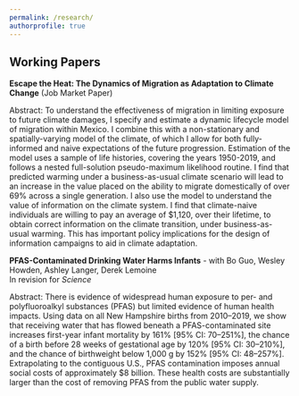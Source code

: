 ```yaml
---
permalink: /research/
authorprofile: true
---
```



<h2>Working Papers</h2>
<b>Escape the Heat: The Dynamics of Migration as Adaptation to Climate Change</b> (Job Market Paper)
<br style="line-height: 5px" />
  <p>Abstract: To understand the effectiveness of migration in limiting exposure to
future climate damages, I specify and estimate a dynamic lifecycle model of
migration within Mexico. I combine this with a non-stationary and spatially-varying
model of the climate, of which I allow for both fully-informed and naive expectations of the future progression.
Estimation of the model uses a sample of life histories,
covering the years 1950-2019, and follows a nested full-solution pseudo-maximum
likelihood routine. I find that predicted warming under a
business-as-usual climate scenario will lead to an increase in the value placed on
the ability to migrate domestically of over 69% across a single generation. I also use the model to understand the value of information on the climate system. I find that climate-naive individuals are willing to pay an average of $1,120, over their lifetime, to obtain correct information on the climate transition, under business-as-usual warming. This 
has important policy implications for the design of information campaigns to aid in climate adaptation.</p>
<b>PFAS-Contaminated Drinking Water Harms Infants</b> - with Bo Guo, Wesley Howden, Ashley Langer, Derek Lemoine
<br style="line-height: 5px" /> In revision for <i>Science </i>
  <p>Abstract: There is evidence of widespread human exposure to per- and polyfluoroalkyl substances (PFAS) but limited evidence of human health impacts. Using data on all New Hampshire births from 2010–2019, we show that receiving water that has flowed beneath a PFAS-contaminated site increases first-year infant mortality by 161% [95% CI: 70–251%], the chance of a birth before 28 weeks of gestational age by 120% [95% CI: 30–210%], and the chance of birthweight below 1,000 g by 152% [95% CI: 48–257%]. Extrapolating to the contiguous U.S., PFAS contamination imposes annual social costs of approximately $8 billion. These health costs are substantially larger than the cost of removing PFAS from the public water supply.</p>
